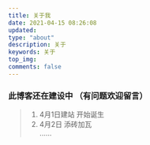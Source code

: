 ```yaml
---
title: 关于我
date: 2021-04-15 08:26:08
updated:
type: "about"
description: 关于
keywords: 关于
top_img: 
comments: false
---
```



### 此博客还在建设中 （有问题欢迎留言）

>1. 4月1日建站  开始诞生
>2. 4月2日  添砖加瓦   
>......







